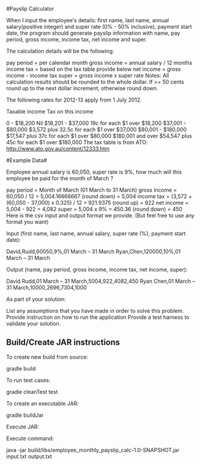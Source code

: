 #Payslip Calculator

When I input the employee's details: first name, last name, annual salary(positive integer) and super rate (0% - 50% inclusive), payment start date, the program should generate payslip information with name, pay period, gross income, income tax, net income and super.

The calculation details will be the following:

pay period = per calendar month
gross income = annual salary / 12 months
income tax = based on the tax table provide below
net income = gross income - income tax
super = gross income x super rate
Notes: All calculation results should be rounded to the whole dollar. If >= 50 cents round up to the next dollar increment, otherwise round down.

The following rates for 2012-13 apply from 1 July 2012.

Taxable income Tax on this income

0 - $18,200 Nil
$18,201 - $37,000 19c for each $1 over $18,200
$37,001 - $80,000 $3,572 plus 32.5c for each $1 over $37,000
$80,001 - $180,000 $17,547 plus 37c for each $1 over $80,000
$180,001 and over $54,547 plus 45c for each $1 over $180,000
The tax table is from ATO: http://www.ato.gov.au/content/12333.htm

#Example Data#

Employee annual salary is 60,050, super rate is 9%, how much will this employee be paid for the month of March ?

pay period = Month of March (01 March to 31 March)
gross income = 60,050 / 12 = 5,004.16666667 (round down) = 5,004
income tax = (3,572 + (60,050 - 37,000) x 0.325) / 12 = 921.9375 (round up) = 922
net income = 5,004 - 922 = 4,082
super = 5,004 x 9% = 450.36 (round down) = 450
Here is the csv input and output format we provide. (But feel free to use any format you want)

Input (first name, last name, annual salary, super rate (%), payment start date): 

David,Rudd,60050,9%,01 March – 31 March
Ryan,Chen,120000,10%,01 March – 31 March

Output (name, pay period, gross income, income tax, net income, super):

David Rudd,01 March – 31 March,5004,922,4082,450
Ryan Chen,01 March – 31 March,10000,2696,7304,1000

As part of your solution:

List any assumptions that you have made in order to solve this problem.
Provide instruction on how to run the application
Provide a test harness to validate your solution.

Build/Create JAR instructions
-------------------------------

To create new build from source:

gradle build

To run test cases:

gradle cleanTest test

To create an executable JAR:

gradle buildJar

Execute JAR:

Execute command:

java -jar build/libs/employee_monthly_payslip_calc-1.0-SNAPSHOT.jar input.txt output.txt

